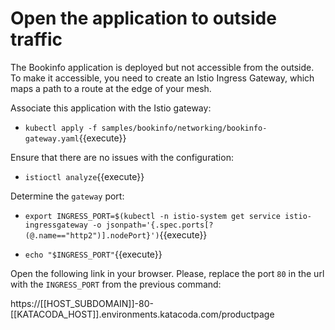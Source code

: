 # Open the application to outside traffic

The Bookinfo application is deployed but not accessible from the outside. To make it accessible, you need to create an Istio Ingress Gateway, which maps a path to a route at the edge of your mesh.

Associate this application with the Istio gateway:

- `kubectl apply -f samples/bookinfo/networking/bookinfo-gateway.yaml`{{execute}}

Ensure that there are no issues with the configuration:

- `istioctl analyze`{{execute}}

Determine the `gateway` port:

- `export INGRESS_PORT=$(kubectl -n istio-system get service istio-ingressgateway -o jsonpath='{.spec.ports[?(@.name=="http2")].nodePort}')`{{execute}}

- `echo "$INGRESS_PORT"`{{execute}}

Open the following link in your browser. Please, replace the port `80` in the url with the `INGRESS_PORT` from the previous command:

https://[[HOST_SUBDOMAIN]]-80-[[KATACODA_HOST]].environments.katacoda.com/productpage